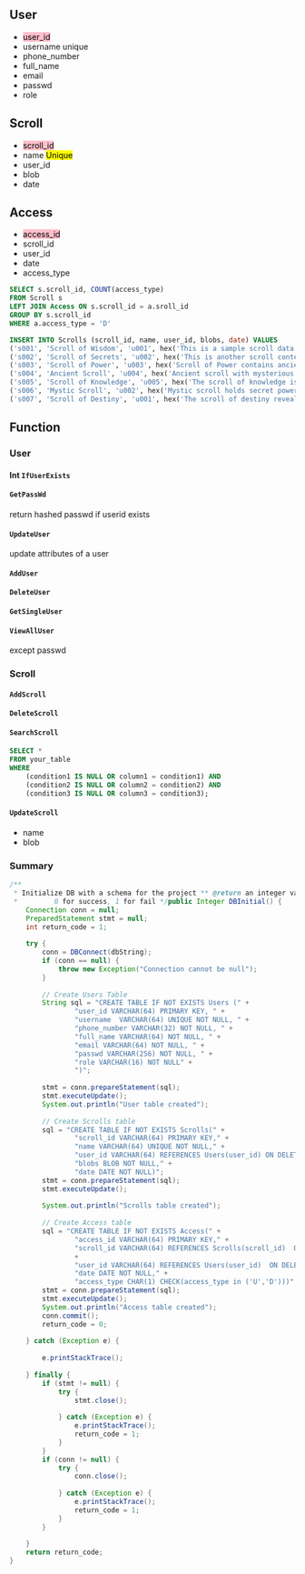 ## User
- <mark style="background: #FFC0CB;">user_id</mark>
- username unique
- phone_number
- full_name
- email
- passwd
- role
## Scroll
- <mark style="background: #FFC0CB;">scroll_id</mark>
- name <mark style="background: #FFFF00;">Unique</mark>
- user_id
- blob
- date
## Access
- <mark style="background: #FFC0CB;">access_id</mark>
- scroll_id 
- user_id
- date
- access_type

```SQL
SELECT s.scroll_id, COUNT(access_type)
FROM Scroll s 
LEFT JOIN Access ON s.scroll_id = a.sroll_id
GROUP BY s.scroll_id
WHERE a.access_type = 'D'
```

```SQL
INSERT INTO Scrolls (scroll_id, name, user_id, blobs, date) VALUES
('s001', 'Scroll of Wisdom', 'u001', hex('This is a sample scroll data.'), '2023-01-15'),
('s002', 'Scroll of Secrets', 'u002', hex('This is another scroll content.'), '2023-02-20'),
('s003', 'Scroll of Power', 'u003', hex('Scroll of Power contains ancient wisdom.'), '2023-03-10'),
('s004', 'Ancient Scroll', 'u004', hex('Ancient scroll with mysterious text.'), '2023-04-05'),
('s005', 'Scroll of Knowledge', 'u005', hex('The scroll of knowledge is vast and deep.'), '2023-05-25'),
('s006', 'Mystic Scroll', 'u002', hex('Mystic scroll holds secret power.'), '2023-06-15'),
('s007', 'Scroll of Destiny', 'u001', hex('The scroll of destiny reveals your future.'), '2023-07-30');
```
## Function

### User

#### Int `IfUserExists`
#### `GetPassWd`
return hashed passwd if userid exists
#### `UpdateUser`
update attributes of a user
#### `AddUser`

#### `DeleteUser`

#### `GetSingleUser`

#### `ViewAllUser` 
except passwd
### Scroll
#### `AddScroll`

#### `DeleteScroll`

#### `SearchScroll`
```SQL
SELECT *
FROM your_table
WHERE 
    (condition1 IS NULL OR column1 = condition1) AND
    (condition2 IS NULL OR column2 = condition2) AND
    (condition3 IS NULL OR column3 = condition3);
```

#### `UpdateScroll`
- name
- blob

### Summary




```java
/**  
 * Initialize DB with a schema for the project ** @return an integer value to check if the program runs successfully.  
 *         0 for success, 1 for fail */public Integer DBInitial() {  
    Connection conn = null;  
    PreparedStatement stmt = null;  
    int return_code = 1;  
  
    try {  
        conn = DBConnect(dbString);  
        if (conn == null) {  
            throw new Exception("Connection cannot be null");  
        }  
  
        // Create Users Table  
        String sql = "CREATE TABLE IF NOT EXISTS Users (" +  
                "user_id VARCHAR(64) PRIMARY KEY, " +  
                "username  VARCHAR(64) UNIQUE NOT NULL, " +  
                "phone_number VARCHAR(32) NOT NULL, " +  
                "full_name VARCHAR(64) NOT NULL, " +  
                "email VARCHAR(64) NOT NULL, " +  
                "passwd VARCHAR(256) NOT NULL, " +  
                "role VARCHAR(16) NOT NULL" +  
                ")";  
  
        stmt = conn.prepareStatement(sql);  
        stmt.executeUpdate();  
        System.out.println("User table created");  
  
        // Create Scrolls table  
        sql = "CREATE TABLE IF NOT EXISTS Scrolls(" +  
                "scroll_id VARCHAR(64) PRIMARY KEY," +  
                "name VARCHAR(64) UNIQUE NOT NULL," +  
                "user_id VARCHAR(64) REFERENCES Users(user_id) ON DELETE CASCADE ON UPDATE CASCADE NOT NULL," +  
                "blobs BLOB NOT NULL," +  
                "date DATE NOT NULL)";  
        stmt = conn.prepareStatement(sql);  
        stmt.executeUpdate();  
  
        System.out.println("Scrolls table created");  
  
        // Create Access table  
        sql = "CREATE TABLE IF NOT EXISTS Access(" +  
                "access_id VARCHAR(64) PRIMARY KEY," +  
                "scroll_id VARCHAR(64) REFERENCES Scrolls(scroll_id)  ON DELETE CASCADE ON UPDATE CASCADE NOT NULL,"  
                +  
                "user_id VARCHAR(64) REFERENCES Users(user_id)  ON DELETE CASCADE ON UPDATE CASCADE NOT NULL," +  
                "date DATE NOT NULL," +  
                "access_type CHAR(1) CHECK(access_type in ('U','D')))";  
        stmt = conn.prepareStatement(sql);  
        stmt.executeUpdate();  
        System.out.println("Access table created");  
        conn.commit();  
        return_code = 0;  
  
    } catch (Exception e) {  
  
        e.printStackTrace();  
  
    } finally {  
        if (stmt != null) {  
            try {  
                stmt.close();  
  
            } catch (Exception e) {  
                e.printStackTrace();  
                return_code = 1;  
            }  
        }  
        if (conn != null) {  
            try {  
                conn.close();  
  
            } catch (Exception e) {  
                e.printStackTrace();  
                return_code = 1;  
            }  
        }  
  
    }  
    return return_code;  
}
```